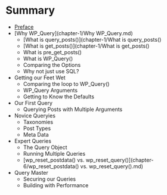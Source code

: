 # Summary

* [Preface](Preface.md)
* [Why WP_Query](chapter-1/Why WP_Query.md)
    * [What is query_posts()](chapter-1/What is query_posts()
    * [What is get_posts()](chapter-1/What is get_posts()
    * What is pre_get_posts()
    * What is WP_Query()
    * Comparing the Options
    * Why not just use SQL?
* Getting our Feet Wet
    * Comparing the loop to WP_Query()
    * WP_Query Arguments
    * Getting to Know the Defaults
* Our First Query
    * Querying Posts with Multiple Arguments
* Novice Queryies
    * Taxonomies
    * Post Types
    * Meta Data
* Expert Queries
    * The Query Object
    * Running Multiple Queries
    * [wp_reset_postdata() vs. wp_reset_query()](chapter-6/wp_reset_postdata() vs. wp_reset_query().md)
* Query Master
    * Securing our Queries
    * Building with Performance

